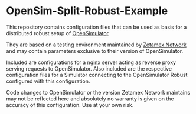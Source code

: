 # OpenSim-Split-Robust-Example

This repository contains configuration files that can be used as basis for a distributed robust setup of [OpenSimulator](http://opensimulator.org)

They are based on a testing environment maintained by [Zetamex Network](https://zetamex.com) and may contain parameters exclusive to their version of OpenSimulator.

Included are configurations for a [nginx](https://www.nginx.com/) server acting as reverse proxy serving requests to OpenSimulator. Also included are the respective configuration files for a Simulator connecting to the OpenSimulator Robust configured with this configuration.

Code changes to OpenSimulator or the version Zetamex Network maintains may not be reflected here and absolutely no warranty is given on the accuracy of this configuration. Use at your own risk.
